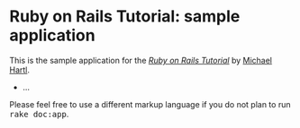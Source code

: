 # Ruby on Rails Tutorial: sample application

This is the sample application for
the [*Ruby on Rails Tutorial*](http://railstutorial.org/)
by [Michael Hartl](http://michaelhartl.com/).

* ...


Please feel free to use a different markup language if you do not plan to run
<tt>rake doc:app</tt>.
